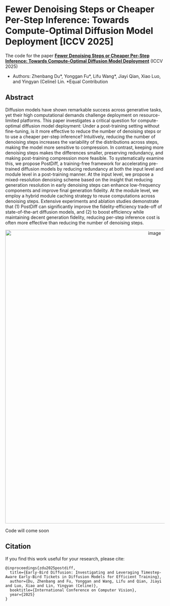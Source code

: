# Fewer Denoising Steps or Cheaper Per-Step Inference: Towards Compute-Optimal Diffusion Model Deployment [ICCV 2025]
The code for the paper [**Fewer Denoising Steps or Cheaper Per-Step Inference: Towards Compute-Optimal Diffusion Model Deployment**](https://arxiv.org/abs/2508.06160) (ICCV 2025)
- Authors: Zhenbang Du*, Yonggan Fu*, Lifu Wang*, Jiayi Qian, Xiao Luo, and Yingyan (Celine) Lin. *Equal Contribution

## Abstract

Diffusion models have shown remarkable success across generative tasks, yet their high computational demands challenge deployment on resource-limited platforms. This paper investigates a critical question for compute-optimal diffusion model deployment: Under a post-training setting without fine-tuning, is it more effective to reduce the number of denoising steps or to use a cheaper per-step inference? Intuitively, reducing the number of denoising steps increases the variability of the distributions across steps, making the model more sensitive to compression. In contrast, keeping more denoising steps makes the differences smaller, preserving redundancy, and making post-training compression more feasible. To systematically examine this, we propose PostDiff, a training-free framework for accelerating pre-trained diffusion models by reducing redundancy at both the input level and module level in a post-training manner. At the input level, we propose a mixed-resolution denoising scheme based on the insight that reducing generation resolution in early denoising steps can enhance low-frequency components and improve final generation fidelity. At the module level, we employ a hybrid module caching strategy to reuse computations across denoising steps. Extensive experiments and ablation studies demonstrate that (1) PostDiff can significantly improve the fidelity-efficiency trade-off of state-of-the-art diffusion models, and (2) to boost efficiency while maintaining decent generation fidelity, reducing per-step inference cost is often more effective than reducing the number of denoising steps.

<p align="center">
<img width="928" alt="image" src="figures/visualization.png"> 
</p>

Code will come soon



## Citation

If you find this work useful for your research, please cite:

````
@inproceedings{zdu2025postdiff,
  title={Early-Bird Diffusion: Investigating and Leveraging Timestep-Aware Early-Bird Tickets in Diffusion Models for Efficient Training},
  author={Du, Zhenbang and Fu, Yonggan and Wang, Lifu and Qian, Jiayi and Luo, Xiao and Lin, Yingyan (Celine)},
  booktitle={International Conference on Computer Vision},
  year={2025}
}
````
